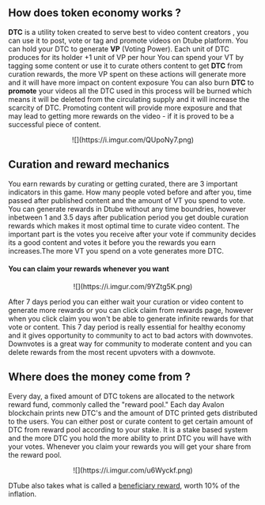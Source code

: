 ## How does token economy works ?

**DTC** is a utility token created to serve best to video content creators , you can use it to post, vote or tag and promote videos on Dtube platform. You can hold your DTC to generate **VP** (Voting Power). Each unit of DTC produces for its holder +1 unit of VP per hour
You can spend your VT by tagging some content or use it to curate others content to get **DTC** from curation rewards, the more VP spent on these actions will generate more and it will have more impact on content exposure
You can also burn **DTC** to **promote** your videos  all the DTC used in this process will be burned which means it will be deleted from the circulating supply and it will increase the scarcity of DTC.
Promoting content will provide more exposure and that may lead to getting more rewards on the video - if it is proved to
be a successful piece of content.

<center>![](https://i.imgur.com/QUpoNy7.png)</center>

## Curation and reward mechanics
You earn rewards by curating or getting curated, there are 3 important indicators in this game. How many people voted before and after you, time passed after published content and the amount of VT you spend to vote.
You can generate rewards in Dtube without any time boundries, however inbetween 1 and 3.5 days after publication period you get double curation rewards which makes it most optimal time to curate video content. The important part is the votes you receive after your vote if community decides its a good content and votes it before you the rewards you earn increases.The more VT you spend on a vote generates more DTC.

#### You can claim your rewards whenever you want

<center>![](https://i.imgur.com/9YZtg5K.png)</center>

After 7 days period you can either wait your curation or video content to generate more rewards or you can click claim from rewards page, however when you click claim you won't be able to generate infinite rewards for that vote or content.
This 7 day period is really essential for healthy economy and it gives opportunity to community to act to bad actors with downvotes. Downvotes is a great way for community to moderate content and you can delete rewards from the most recent upvoters with a downvote.

## Where does the money come from ?

Every day, a fixed amount of DTC tokens are allocated to the network reward fund, commonly called the "reward pool." Each day Avalon blockchain prints new DTC's and the amount of DTC printed gets distributed to the users. You can either post or curate content to get certain amount of DTC from reward pool according to your stake. It is a stake based system and the more DTC you hold the more ability to print DTC you will have with your votes. Whenever you claim your rewards you will get your share from the reward pool. 

<center>![](https://i.imgur.com/u6Wyckf.png)</center>

DTube also takes what is called a [beneficiary reward](/wiki/faq/does-dtube-take-beneficiary-rewards), worth 10% of the inflation.

